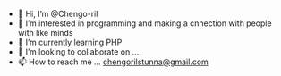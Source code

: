 - 👋 Hi, I’m @Chengo-ril
- 👀 I’m interested in programming and making a cnnection with people with like minds
- 🌱 I’m currently learning PHP
- 💞️ I’m looking to collaborate on ...
- 📫 How to reach me ... chengorilstunna@gmail.com

<!---
Chengo-ril/Chengo-ril is a ✨ special ✨ repository because its `README.md` (this file) appears on your GitHub profile.
You can click the Preview link to take a look at your changes.
--->

